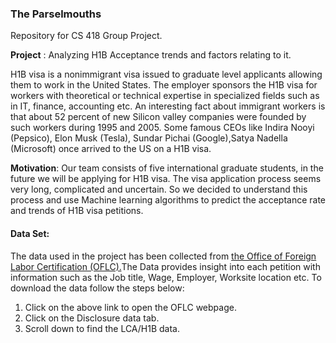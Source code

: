 ### **The Parselmouths**

Repository for CS 418  Group Project.

**Project** : Analyzing H1B Acceptance trends and factors relating to it.

H1B visa is a nonimmigrant visa issued to graduate level applicants allowing them to work in the United States. The employer sponsors the H1B visa for workers with theoretical or technical expertise in specialized fields such as in IT, finance, accounting etc. An interesting fact about immigrant workers is that about 52 percent of new Silicon valley companies were founded by such workers during 1995 and 2005. Some famous CEOs like Indira Nooyi (Pepsico), Elon Musk (Tesla), Sundar Pichai (Google),Satya Nadella (Microsoft) once arrived to the US on a H1B visa.

**Motivation**: Our team consists of five international graduate students, in the future we will be applying for H1B visa. The visa application process seems very long, complicated and uncertain. So we decided to understand this process and use Machine learning algorithms to predict the acceptance rate and trends of H1B visa petitions. 

#### Data Set:

The data used in the project has been collected from [the Office of Foreign Labor Certification (OFLC).](https://www.foreignlaborcert.doleta.gov/performancedata.cfm)The Data provides insight into each petition with information such as the Job title, Wage, Employer, Worksite location etc. To download the data follow the steps below:

1. Click on the above link to open the OFLC webpage. 
2. Click on the Disclosure data tab.
3. Scroll down to find the LCA/H1B data. 